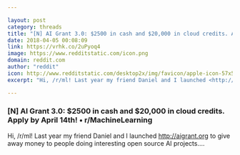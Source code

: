 ```yaml
---

layout: post
category: threads
title: "[N] AI Grant 3.0: $2500 in cash and $20,000 in cloud credits. Apply by April 14th!"
date: 2018-04-05 00:08:09
link: https://vrhk.co/2uPyoq4
image: https://www.redditstatic.com/icon.png
domain: reddit.com
author: "reddit"
icon: http://www.redditstatic.com/desktop2x/img/favicon/apple-icon-57x57.png
excerpt: "Hi, /r/ml! Last year my friend Daniel and I launched <http://aigrant.org> to give away money to people doing interesting open source AI projects...."

---
```


### [N] AI Grant 3.0: $2500 in cash and $20,000 in cloud credits. Apply by April 14th! • r/MachineLearning

Hi, /r/ml! Last year my friend Daniel and I launched <http://aigrant.org> to give away money to people doing interesting open source AI projects....